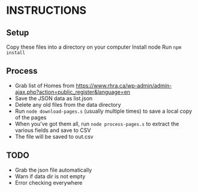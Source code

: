 # INSTRUCTIONS

## Setup
Copy these files into a directory on your computer
Install node
Run `npm install`

## Process
* Grab list of Homes from https://www.rhra.ca/wp-admin/admin-ajax.php?action=public_register&language=en
* Save the JSON data as list.json
* Delete any old files from the data directory
* Run `node download-pages.s` (usually multiple times) to save a local copy of the pages
* When you've got them all, run `node process-pages.s` to extract the various fields and save to CSV
* The file will be saved to out.csv

## TODO

* Grab the json file automatically
* Warn if data dir is not empty
* Error checking everywhere
